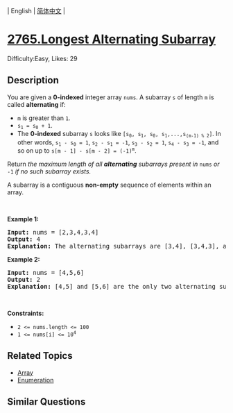 
| English | [简体中文](README.md) |

# [2765.Longest Alternating Subarray](https://leetcode.com/problems/longest-alternating-subarray/)
Difficulty:Easy, Likes: 29

## Description

<p>You are given a <strong>0-indexed</strong> integer array <code>nums</code>. A subarray <code>s</code> of length <code>m</code> is called <strong>alternating</strong> if:</p>

<ul>
	<li><code>m</code> is greater than <code>1</code>.</li>
	<li><code>s<sub>1</sub> = s<sub>0</sub> + 1</code>.</li>
	<li>The <strong>0-indexed</strong> subarray <code>s</code> looks like <code>[s<sub>0</sub>, s<sub>1</sub>, s<sub>0</sub>, s<sub>1</sub>,...,s<sub>(m-1) % 2</sub>]</code>. In other words, <code>s<sub>1</sub> - s<sub>0</sub> = 1</code>, <code>s<sub>2</sub> - s<sub>1</sub> = -1</code>, <code>s<sub>3</sub> - s<sub>2</sub> = 1</code>, <code>s<sub>4</sub> - s<sub>3</sub> = -1</code>, and so on up to <code>s[m - 1] - s[m - 2] = (-1)<sup>m</sup></code>.</li>
</ul>

<p>Return <em>the maximum length of all <strong>alternating</strong> subarrays present in </em><code>nums</code> <em>or </em><code>-1</code><em> if no such subarray exists</em><em>.</em></p>

<p>A subarray is a contiguous <strong>non-empty</strong> sequence of elements within an array.</p>

<p>&nbsp;</p>
<p><strong class="example">Example 1:</strong></p>

<pre>
<strong>Input:</strong> nums = [2,3,4,3,4]
<strong>Output:</strong> 4
<strong>Explanation:</strong> The alternating subarrays are [3,4], [3,4,3], and [3,4,3,4]. The longest of these is [3,4,3,4], which is of length 4.
</pre>

<p><strong class="example">Example 2:</strong></p>

<pre>
<strong>Input:</strong> nums = [4,5,6]
<strong>Output:</strong> 2
<strong>Explanation:</strong> [4,5] and [5,6] are the only two alternating subarrays. They are both of length 2.
</pre>

<p>&nbsp;</p>
<p><strong>Constraints:</strong></p>

<ul>
	<li><code>2 &lt;= nums.length &lt;= 100</code></li>
	<li><code>1 &lt;= nums[i] &lt;= 10<sup>4</sup></code></li>
</ul>


## Related Topics

- [Array](https://leetcode.com/tag/array/)
- [Enumeration](https://leetcode.com/tag/enumeration/)

## Similar Questions

